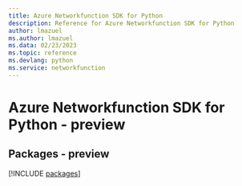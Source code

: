 ```yaml
---
title: Azure Networkfunction SDK for Python
description: Reference for Azure Networkfunction SDK for Python
author: lmazuel
ms.author: lmazuel
ms.data: 02/23/2023
ms.topic: reference
ms.devlang: python
ms.service: networkfunction
---
```

# Azure Networkfunction SDK for Python - preview
## Packages - preview
[!INCLUDE [packages](networkfunction-index.md)]